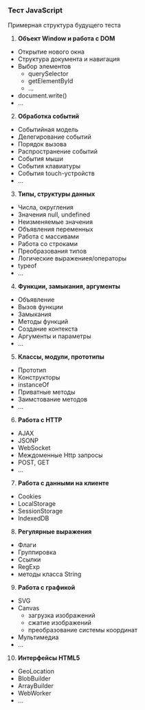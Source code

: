 ### Тест JavaScript
Примерная структура будущего теста

1. **Объект Window и работа с DOM**
  - Открытие нового окна
  - Структура документа и навигация
  - Выбор элементов
    - querySelector
    - getElementById
    - ...
  - document.write()
  - ...
2. **Обработка событий**
  - Событийная модель
  - Делегирование событий
  - Порядок вызова
  - Распространение событий
  - События мыши
  - События клавиатуры
  - События touch-устройств
  - ...
3. **Типы, структуры данных**
  - Числа, округления
  - Значения null, undefined
  - Неизменяемые значения
  - Объявления переменных
  - Работа с массивами
  - Работа со строками
  - Преобразования типов
  - Логические выражениея/операторы
  - typeof
  - ...
4. **Функции, замыкания, аргументы**
  - Объявление
  - Вызов функции
  - Замыкания
  - Методы функций
  - Создание контекста
  - Аргументы и параметры
  - ...
5. **Классы, модули, прототипы**
  - Прототип
  - Конструкторы
  - instanceOf
  - Приватные методы
  - Заимстование методов
  - ...
6. **Работа с HTTP**
  - AJAX
  - JSONP
  - WebSocket
  - Междоменные Http запросы
  - POST, GET
  - ...
7. **Работа с данными на клиенте**
  - Cookies
  - LocalStorage
  - SessionStorage
  - IndexedDB
8. **Регулярные выражения**
  - Флаги
  - Группировка
  - Ссылки
  - RegExp
  - методы класса String
9. **Работа с графикой**
  - SVG
  - Canvas
    - загрузка изображений
    - сжатие изображений
    - преобразование системы координат
  - Мультимедиа
  - ...
10. **Интерфейсы HTML5**
  - GeoLocation
  - BlobBuilder
  - ArrayBuilder
  - WebWorker
  - ...